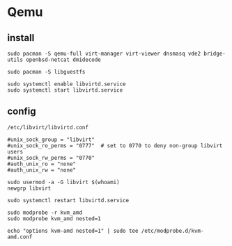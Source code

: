 # Qemu

## install

````
sudo pacman -S qemu-full virt-manager virt-viewer dnsmasq vde2 bridge-utils openbsd-netcat dmidecode
````
````
sudo pacman -S libguestfs
````

````
sudo systemctl enable libvirtd.service
sudo systemctl start libvirtd.service
````

## config

````
/etc/libvirt/libvirtd.conf
````
````
#unix_sock_group = "libvirt"
#unix_sock_ro_perms = "0777"  # set to 0770 to deny non-group libvirt users
#unix_sock_rw_perms = "0770"
#auth_unix_ro = "none"
#auth_unix_rw = "none"
````
````
sudo usermod -a -G libvirt $(whoami)
newgrp libvirt
````
````
sudo systemctl restart libvirtd.service
````
````
sudo modprobe -r kvm_amd
sudo modprobe kvm_amd nested=1
````
````
echo "options kvm-amd nested=1" | sudo tee /etc/modprobe.d/kvm-amd.conf
````
